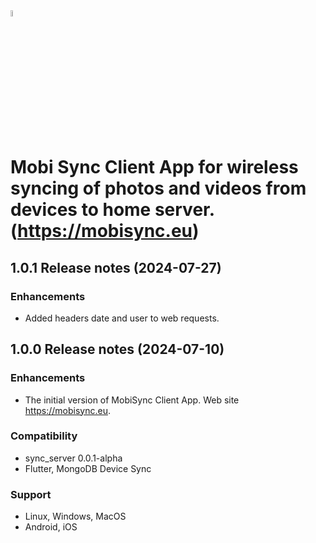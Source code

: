 <img src="https://mobisync.eu/img/logo.svg" alt="MobiSync of Take Control - Software & Infrastructure" width="5%">

# Mobi Sync Client App for wireless syncing of photos and videos from devices to home server. (https://mobisync.eu)

## 1.0.1 Release notes (2024-07-27)

### Enhancements
* Added headers date and user to web requests.

## 1.0.0 Release notes (2024-07-10)

### Enhancements
* The initial version of MobiSync Client App. Web site https://mobisync.eu.

### Compatibility
* sync_server 0.0.1-alpha
* Flutter, MongoDB Device Sync

### Support
* Linux, Windows, MacOS
* Android, iOS
